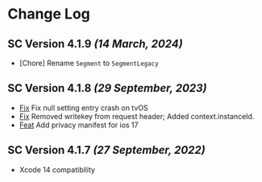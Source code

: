 Change Log
==========

SC Version 4.1.9 *(14 March, 2024)*
-----------------------------
* [Chore] Rename `Segment` to `SegmentLegacy`

SC Version 4.1.8 *(29 September, 2023)*
-----------------------------
* [Fix](https://github.com/segmentio/analytics-ios/pull/1052) Fix null setting entry crash on tvOS
* [Fix](https://github.com/segmentio/analytics-ios/pull/1049) Removed writekey from request header; Added context.instanceId.
* [Feat](https://github.com/segmentio/analytics-ios/pull/1056) Add privacy manifest for ios 17

SC Version 4.1.7 *(27 September, 2022)*
-----------------------------
* Xcode 14 compatibility
